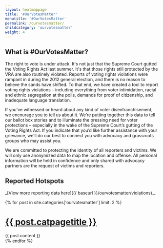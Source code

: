 ```yaml
---
layout: heatmappage
title: '#OurVotesMatter'
menutitle: '#OurVotesMatter'
permalink: /ourvotesmatter/
childcategory: 'ourvotesmatter'
weight: 4
---
```

## What is #OurVotesMatter?

The right to vote is under attack. It's not just that the Supreme Court gutted the Voting Rights Act last summer. It's that those rights still protected by the VRA are also routinely violated. Reports of voting rights violations were rampant in during the 2012 general election, and there is no reason to believe the sands have shifted. To that end, we have created a tool to report voting rights violations – including everything from voter intimidation, racial and ethnic segregation at the polls, demands for proof of citizenship, and inadequate language translation. 

If you’ve witnessed or heard about any kind of voter disenfranchisement, we encourage you to tell us about it. We’re putting together this data to tell our ballot box stories and to illuminate the pressing need for voter protections – especially in the wake of the Supreme Court’s gutting of the Voting Rights Act. If you indicate that you’d like further assistance with your grievance, we’ll do our best to connect you with advocacy and grassroots groups who may assist you.

We are committed to protecting the identity of all reporters and victims. We will only use anonymized data to map the location and offense. All personal information will be held in confidence and only shared with advocacy partners are the request of victims and reporters.

## Reported Hotspots

<div id="googft-mapCanvas"></div>
_[View more reporting data here]({{ baseurl }}/ourvotesmatter/violations)._

{% for post in site.categories['ourvotesmatter'] limit: 2 %}
<div class="a-post">
	<h1><a href="{{ post.url }}">{{ post.catpagetitle }}</a></h1>
	{{ post.content }}
</div>
{% endfor %}